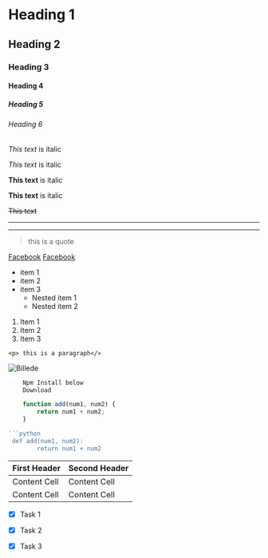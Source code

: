 <!-- Headings -->
# Heading 1
## Heading 2
### Heading 3
#### Heading 4
##### Heading 5
###### Heading 6

<!-- Italics -->
*This text* is italic

_This text_ is italic

<!-- Strong -->
**This text** is italic

__This text__ is italic

<!-- Strikethrough -->
~~This text~~

<!-- Horizontal Rule -->

---
___

<!-- Blockquotes -->
> this is a quote

<!-- Links -->
[Facebook](https://www.facebook.com)
[Facebook](https://www.facebook.com "Senior ebordtennis")
<!-- sidste link gør at man kan se hvilken specifik side når du tager musen over linket. -->

<!-- UL -->
* item 1
* item 2
* item 3
    * Nested item 1
    * Nested item 2

<!-- OL -->
1. Item 1
2. Item 2
3. Item 3

<!-- Inline code block -->
`<p> this is a paragraph</>`

<!-- Images -->
![Billede](https://upload.wikimedia.org/wikipedia/commons/2/24/LEGO_logo.svg)

<!-- det var generelt markdown -->

<!-- github markdown -->

<!-- Code blocks -->
```bash
    Npm Install below
    Download
```

```javascript
    function add(num1, num2) {
        return num1 + num2;
    }

```python
 def add(num1, num2):
        return num1 + num2
```
<!-- tror at man skal have python extension uden at være sikker -->


<!-- Tabeller -->
| First Header  | Second Header |
| ------------- | ------------- |
| Content Cell  | Content Cell  |
| Content Cell  | Content Cell  |
<!-- OBS bare kopier teksten her da det vil være svært at skrive manuelt jeg kunne ihvertfald ikke finde ud af det -->

<!-- Task list -->
* [x] Task 1
* [x] Task 2
* [x] Task 3





